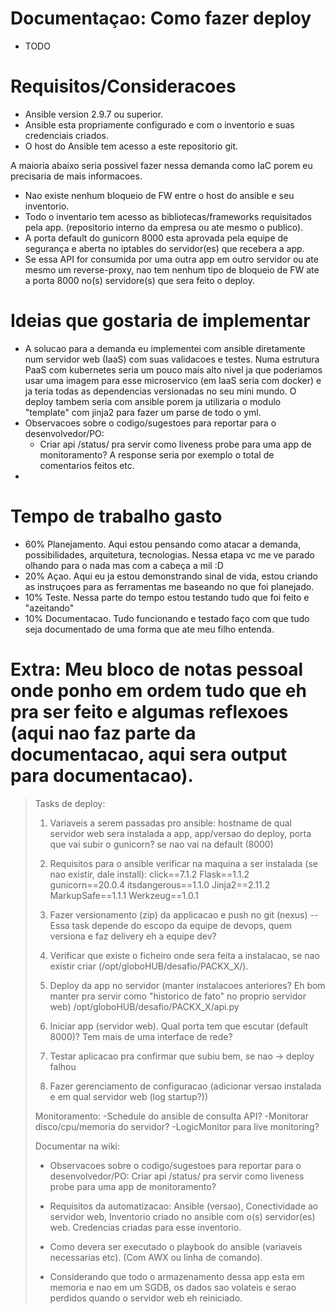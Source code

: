 # Documentaçao: Como fazer deploy 
* TODO

# Requisitos/Consideracoes
* Ansible version 2.9.7 ou superior.
* Ansible esta propriamente configurado e com o inventorio e suas credenciais criados.
* O host do Ansible tem acesso a este repositorio git.

A maioria abaixo seria possivel fazer nessa demanda como IaC porem eu precisaria de mais informacoes.

* Nao existe nenhum bloqueio de FW entre o host do ansible e seu inventorio.
* Todo o inventario tem acesso as bibliotecas/frameworks requisitados pela app. (repositorio interno da empresa ou ate mesmo o publico).
* A porta default do gunicorn 8000 esta aprovada pela equipe de segurança e aberta no iptables do servidor(es) que recebera a app.
* Se essa API for consumida por uma outra app em outro servidor ou ate mesmo um reverse-proxy, nao tem nenhum tipo de bloqueio de FW ate a porta 8000 no(s) servidore(s) que sera feito o deploy.

# Ideias que gostaria de implementar
* A solucao para a demanda eu implementei com ansible diretamente num servidor web (IaaS) com suas validacoes e testes.
  Numa estrutura PaaS com kubernetes seria um pouco mais alto nivel ja que poderiamos usar uma imagem para esse microservico (em IaaS seria com docker) e ja teria todas as dependencias versionadas no seu mini mundo. O deploy tambem
  seria com ansible porem ja utilizaria o modulo "template" com jinja2 para fazer um parse de todo o yml.
* Observacoes sobre o codigo/sugestoes para reportar para o desenvolvedor/PO: 
   - Criar api /status/ pra servir como liveness probe para uma app de monitoramento? A response seria por exemplo o total de comentarios feitos etc.
* 

# Tempo de trabalho gasto
- 60% Planejamento. Aqui estou pensando como atacar a demanda, possibilidades, arquitetura, tecnologias. Nessa etapa vc me ve parado olhando para o nada 
       mas com a cabeça a mil :D
- 20% Açao. Aqui eu ja estou demonstrando sinal de vida, estou criando as instruçoes para as ferramentas me baseando no que foi planejado.
- 10% Teste. Nessa parte do tempo estou testando tudo que foi feito e "azeitando" 
- 10% Documentacao. Tudo funcionando e testado faço com que tudo seja documentado de uma forma que ate meu filho entenda.

# Extra: Meu bloco de notas pessoal onde ponho em ordem tudo que eh pra ser feito e algumas reflexoes (aqui nao faz parte da documentacao, aqui sera output para documentacao).
> Tasks de deploy:
>	1. Variaveis a serem passadas pro ansible: 
>		hostname de qual servidor web sera instalada a app, 
>		app/versao do deploy, 
>		porta que vai subir o gunicorn? se nao vai na default (8000) 
>		
>	2. Requisitos para o ansible verificar na maquina a ser instalada (se nao existir, dale install):
>		click==7.1.2
>		Flask==1.1.2
>		gunicorn==20.0.4
>		itsdangerous==1.1.0
>		Jinja2==2.11.2
>		MarkupSafe==1.1.1
>		Werkzeug==1.0.1
>		
>	3. Fazer versionamento (zip) da applicacao e push no git (nexus) -- Essa task depende do escopo da equipe de devops, quem versiona e faz delivery eh a equipe dev?
>	4. Verificar que existe o ficheiro onde sera feita a instalacao, se nao existir criar (/opt/globoHUB/desafio/PACKX_X/).
>	5. Deploy da app no servidor (manter instalacoes anteriores? Eh bom manter pra servir como "historico de fato" no proprio servidor web) /opt/globoHUB/desafio/PACKX_X/api.py
>	6. Iniciar app (servidor web). Qual porta tem que escutar (default 8000)? Tem mais de uma interface de rede?
>	7. Testar aplicacao pra confirmar que subiu bem, se nao -> deploy falhou
>	8. Fazer gerenciamento de configuracao (adicionar versao instalada e em qual servidor web (log startup?))
>	
> Monitoramento:
> -Schedule do ansible de consulta API?
> -Monitorar disco/cpu/memoria do servidor? 
> -LogicMonitor para live monitoring?
> 
> Documentar na wiki:
> - Observacoes sobre o codigo/sugestoes para reportar para o desenvolvedor/PO: 
>     Criar api /status/ pra servir como liveness probe para uma app de monitoramento?
>
> - Requisitos da automatizacao: Ansible (versao), Conectividade ao servidor web, Inventorio criado no ansible com o(s) servidor(es) web. Credencias criadas para esse inventorio.
> - Como devera ser executado o playbook do ansible (variaveis necessarias etc). (Com AWX ou linha de comando).
> - Considerando que todo o armazenamento dessa app esta em memoria e nao em um SGDB, os dados sao volateis e serao perdidos quando o servidor web eh reiniciado.
